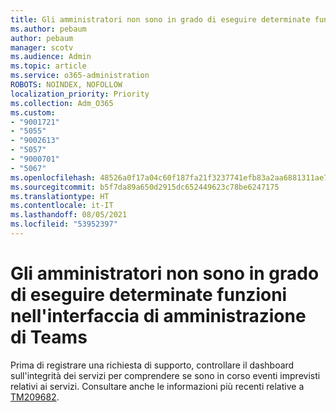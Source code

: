 ```yaml
---
title: Gli amministratori non sono in grado di eseguire determinate funzioni nell'interfaccia di amministrazione di Teams
ms.author: pebaum
author: pebaum
manager: scotv
ms.audience: Admin
ms.topic: article
ms.service: o365-administration
ROBOTS: NOINDEX, NOFOLLOW
localization_priority: Priority
ms.collection: Adm_O365
ms.custom:
- "9001721"
- "5055"
- "9002613"
- "5057"
- "9000701"
- "5067"
ms.openlocfilehash: 48526a0f17a04c60f187fa21f3237741efb83a2aa6881311ae741237bed4d794
ms.sourcegitcommit: b5f7da89a650d2915dc652449623c78be6247175
ms.translationtype: HT
ms.contentlocale: it-IT
ms.lasthandoff: 08/05/2021
ms.locfileid: "53952397"
---
```

# <a name="admins-unable-to-perform-certain-functions-in-the-teams-admin-center"></a>Gli amministratori non sono in grado di eseguire determinate funzioni nell'interfaccia di amministrazione di Teams

Prima di registrare una richiesta di supporto, controllare il dashboard sull'integrità dei servizi per comprendere se sono in corso eventi imprevisti relativi ai servizi. Consultare anche le informazioni più recenti relative a [TM209682](https://admin.microsoft.com/AdminPortal/Home/#/servicehealth?eventid=TM209682).
